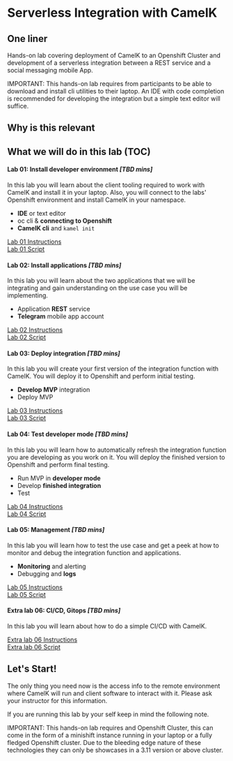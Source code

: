 # Serverless Integration with CamelK

## One liner
Hands-on lab covering deployment of CamelK to an Openshift Cluster and development of a serverless integration between a REST service and a social messaging mobile App.

IMPORTANT: This hands-on lab requires from participants to be able to download and install cli utilities to their laptop. An IDE with code completion is recommended for developing the integration but a simple text editor will suffice.

## Why is this relevant



## What we will do in this lab (TOC)

#### Lab 01: Install developer environment _[TBD mins]_

In this lab you will learn about the client tooling required to work with CamelK and install it in your laptop. Also, you will connect to the labs' Openshift environment and install CamelK in your namespace.   

  - **IDE** or text editor
  - oc cli & **connecting to Openshift**
  - **CamelK cli** and ```kamel init```

[Lab 01 Instructions](https://github.com/pnavascues/camelk-lab/blob/master/labs/lab01-install-dev-environment.md) <br>
[Lab 01 Script](https://github.com/pnavascues/camelk-lab/blob/master/scripts/script01-install-dev-environment.sh)

#### Lab 02: Install applications _[TBD mins]_

In this lab you will learn about the two applications that we will be integrating and gain understanding on the use case you will be implementing.

  - Application **REST** service
  - **Telegram** mobile app account

[Lab 02 Instructions](https://github.com/pnavascues/camelk-lab/blob/master/labs/lab02-install-applications.md) <br>
[Lab 02 Script](https://github.com/pnavascues/camelk-lab/blob/master/scripts/script02-install-applications.sh)

#### Lab 03: Deploy integration _[TBD mins]_

In this lab you will create your first version of the integration function with CamelK. You will deploy it to Openshift and perform initial testing.

  - **Develop MVP** integration
  - Deploy MVP

[Lab 03 Instructions](https://github.com/pnavascues/camelk-lab/blob/master/labs/lab03-deploy-integration.md) <br>
[Lab 03 Script](https://github.com/pnavascues/camelk-lab/blob/master/scripts/script03-deploy-integration.sh)

#### Lab 04: Test developer mode _[TBD mins]_

In this lab you will learn how to automatically refresh the integration function you are developing as you work on it. You will deploy the finished version to Openshift and perform final testing.

  - Run MVP in **developer mode**
  - Develop **finished integration**
  - Test

[Lab 04 Instructions](https://github.com/pnavascues/camelk-lab/blob/master/labs/lab04-test-dev-mode.md) <br>
[Lab 04 Script](https://github.com/pnavascues/camelk-lab/blob/master/scripts/script04-test-dev-mode.sh)

#### Lab 05: Management _[TBD mins]_

In this lab you will learn how to test the use case and get a peek at how to monitor and debug the integration function and applications.

  - **Monitoring** and alerting
  - Debugging and **logs**

[Lab 05 Instructions](https://github.com/pnavascues/camelk-lab/blob/master/labs/lab05-management.md) <br>
[Lab 05 Script](https://github.com/pnavascues/camelk-lab/blob/master/scripts/script05-management.sh)

#### Extra lab 06: CI/CD, Gitops _[TBD mins]_

In this lab you will learn about how to do a simple CI/CD with CamelK.

[Extra lab 06 Instructions](https://github.com/pnavascues/camelk-lab/blob/master/labs/lab06-cicd.md) <br>
[Extra lab 06 Script](https://github.com/pnavascues/camelk-lab/blob/master/scripts/script06-cicd.sh)

<!--
#### Extra lab 07: Multiple runtimes performance comparison _[TBD mins]_)

In this lab you will learn about how to do a simple CI/CD with CamelK.

[Extra lab 07 Instructions](https://github.com/pnavascues/camelk-lab/blob/master/labs/lab07-runtime-performance.md) <br>
[Extra lab 07 Script](https://github.com/pnavascues/camelk-lab/blob/master/scripts/script07-runtime-performance.sh)
)
-->

## Let's Start!

The only thing you need now is the access info to the remote environment where CamelK will run and client software to interact with it. Please ask your instructor for this information.

If you are running this lab by your self keep in mind the following note.

IMPORTANT: This hands-on lab requires and Openshift Cluster, this can come in the form of a minishift instance running in your laptop or a fully fledged Openshift cluster. Due to the bleeding edge nature of these technologies they can only be showcases in a 3.11 version or above cluster.
